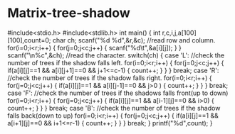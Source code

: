 # Matrix-tree-shadow
#include<stdio.h>
#include<stdlib.h>
int main()
{
    int r,c,i,j,a[100][100],count=0;
    char ch;
    scanf("%d %d",&r,&c);       //read row and column.
    for(i=0;i<r;i++)
    {
        for(j=0;j<c;j++)
        {
            scanf("%d\t",&a[i][j]);
        }
    }
    scanf("\n%c",&ch);         //read the character.
    switch(ch)
    {
        case 'L':              //check the number of trees if the shadow falls left.
        for(i=0;i<r;i++)
        {
            for(j=0;j<c;j++)
            {
                if(a[i][j]==1 && a[i][j+1]==0 && j+1<=c-1)
                {
                    count++;
                }
            }
        }
        break;
        case 'R':            //check the number of trees if the shadow falls right.
        for(i=0;i<r;i++)
        {
            for(j=0;j<c;j++)
            {
                if(a[i][j]==1 && a[i][j-1]==0 && j>0 )
                {
                    count++;
                }
            }
        }
        break;
        case 'F':        //check the number of trees if the shadows falls front(up to down)
        for(i=0;i<r;i++)
        {
            for(j=0;j<c;j++)
            {
                if(a[i][j]==1 && a[i-1][j]==0 && i>0)
                {
                    count++;
                }
            }
        }
        break;
        case 'B':       //check the number of trees if the shadow falls back(down to up)
        for(i=0;i<r;i++)
        {
            for(j=0;j<c;j++)
            {
                if(a[i][j]==1 && a[i+1][j]==0 && i+1<=r-1)
                {
                    count++;
                }
            }
        }
        break;
    }
    printf("%d",count);
}

